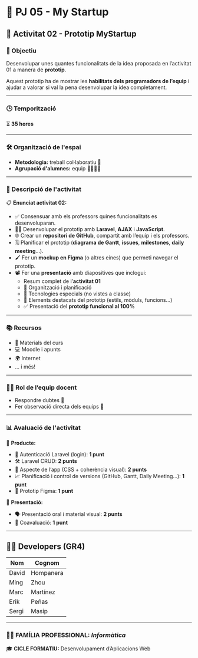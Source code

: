 # 🚀 PJ 05 - My Startup

## 📌 Activitat 02 - Prototip MyStartup

### 🎯 Objectiu
Desenvolupar unes quantes funcionalitats de la idea proposada en l’activitat 01 a manera de **prototip**.

Aquest prototip ha de mostrar les **habilitats dels programadors de l’equip** i ajudar a valorar si val la pena desenvolupar la idea completament.

---

### 🕒 Temporització
⏳ **35 hores**

---

### 🛠️ Organització de l'espai

- **Metodologia:** treball col·laboratiu 👥  
- **Agrupació d'alumnes:** equip 👨‍💻👩‍💻

---

### 🧩 Descripció de l'activitat

📋 **Enunciat activitat 02:**
- ✅ Consensuar amb els professors quines funcionalitats es desenvoluparan.
- 🧑‍💻 Desenvolupar el prototip amb **Laravel**, **AJAX** i **JavaScript**.
- 🌐 Crear un **repositori de GitHub**, compartit amb l’equip i els professors.
- 🗓️ Planificar el prototip (**diagrama de Gantt**, **issues**, **milestones**, **daily meeting**...).
- 🖌️ Fer un **mockup en Figma** (o altres eines) que permeti navegar el prototip.
- 📽️ Fer una **presentació** amb diapositives que inclogui:
  - Resum complet de l’**activitat 01**
  - 📅 Organització i planificació
  - 🚀 Tecnologies especials (no vistes a classe)
  - 🌟 Elements destacats del prototip (estils, mòduls, funcions...)
  - ✅ Presentació del **prototip funcional al 100%**

---

### 📚 Recursos

- 📘 Materials del curs
- 💻 Moodle i apunts
- 🌍 Internet
- … i més!

---

### 👨‍🏫 Rol de l’equip docent
- Respondre dubtes 💬
- Fer observació directa dels equips 👀

---

### 📊 Avaluació de l'activitat

🔹 **Producte:**
- 🔐 Autenticació Laravel (login): **1 punt**
- 🛠️ Laravel CRUD: **2 punts**
- 🎨 Aspecte de l’app (CSS + coherència visual): **2 punts**
- 📈 Planificació i control de versions (GitHub, Gantt, Daily Meeting...): **1 punt**
- 🧪 Prototip Figma: **1 punt**

🔹 **Presentació:**
- 🗣️ Presentació oral i material visual: **2 punts**
- 🤝 Coavaluació: **1 punt**

---

## 👨‍💻 Developers (GR4)

| Nom   | Cognom     |
|-------|------------|
| David | Hompanera  |
| Ming  | Zhou       |
| Marc  | Martínez   |
| Erik  | Peñas      |
| Sergi | Masip      |

---

### 👨‍🏫 FAMÍLIA PROFESSIONAL: *Informàtica*  
🎓 **CICLE FORMATIU:** Desenvolupament d’Aplicacions Web